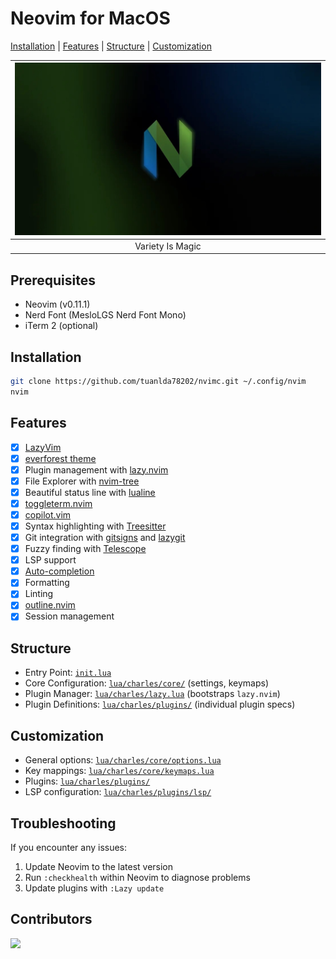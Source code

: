 # Neovim for MacOS

[Installation](#installation) | [Features](#features) | [Structure](#structure) | [Customization](#customization)

| ![nvidia-docker](https://github.com/tuanlda78202/nvimc/blob/main/assets/neovim.jpeg) |
|:--:|
| Variety Is Magic|

## Prerequisites

* Neovim (v0.11.1)
* Nerd Font (MesloLGS Nerd Font Mono)
* iTerm 2 (optional)

## Installation
```bash
git clone https://github.com/tuanlda78202/nvimc.git ~/.config/nvim
nvim
```
## Features

- [x] [LazyVim](https://github.com/LazyVim/LazyVim)
- [x] [everforest theme](https://github.com/sainnhe/everforest)
- [x] Plugin management with [lazy.nvim](https://github.com/folke/lazy.nvim)
- [x] File Explorer with [nvim-tree](https://github.com/nvim-tree/nvim-tree.lua)
- [x] Beautiful status line with [lualine](https://github.com/nvim-lualine/lualine.nvim)
- [x] [toggleterm.nvim](https://github.com/akinsho/toggleterm.nvim)
- [x] [copilot.vim](https://github.com/github/copilot.vim)
- [x] Syntax highlighting with [Treesitter](https://github.com/nvim-treesitter/nvim-treesitter)
- [x] Git integration with [gitsigns](https://github.com/lewis6991/gitsigns.nvim) and [lazygit](https://github.com/kdheepak/lazygit.nvim)
- [x] Fuzzy finding with [Telescope](https://github.com/nvim-telescope/telescope.nvim)
- [x] LSP support
- [x] [Auto-completion](https://github.com/hrsh7th/nvim-cmp)
- [x] Formatting
- [x] Linting
- [x] [outline.nvim](https://github.com/hedyhli/outline.nvim) 
- [x] Session management

## Structure

*  Entry Point:  [`init.lua`](https://github.com/tuanlda78202/nvimc/blob/main/init.lua)
*  Core Configuration: [`lua/charles/core/`](https://github.com/tuanlda78202/nvimc/tree/main/lua/charles/core) (settings, keymaps)
*  Plugin Manager: [`lua/charles/lazy.lua`](https://github.com/tuanlda78202/nvimc/blob/main/lua/charles/lazy.lua) (bootstraps `lazy.nvim`)
*  Plugin Definitions: [`lua/charles/plugins/`](https://github.com/tuanlda78202/nvimc/tree/main/lua/charles/plugins) (individual plugin specs)

## Customization

- General options: [`lua/charles/core/options.lua`](https://github.com/tuanlda78202/nvimc/blob/main/lua/charles/core/options.lua)
- Key mappings: [`lua/charles/core/keymaps.lua`](https://github.com/tuanlda78202/nvimc/blob/main/lua/charles/core/keymaps.lua)
- Plugins: [`lua/charles/plugins/`](https://github.com/tuanlda78202/nvimc/tree/main/lua/charles/plugins)
- LSP configuration: [`lua/charles/plugins/lsp/`](https://github.com/tuanlda78202/nvimc/tree/main/lua/charles/plugins/lsp)

## Troubleshooting

If you encounter any issues:

1. Update Neovim to the latest version
2. Run `:checkhealth` within Neovim to diagnose problems
3. Update plugins with `:Lazy update`

## Contributors 
<a href="https://github.com/tuanlda78202/nvimc/graphs/contributors">
<img src="https://contrib.rocks/image?repo=tuanlda78202/nvimc" /></a>
</a>
